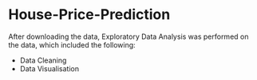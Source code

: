 # House-Price-Prediction

After downloading the data, Exploratory Data Analysis was performed on the data, which included the following:
  * Data Cleaning
  * Data Visualisation
